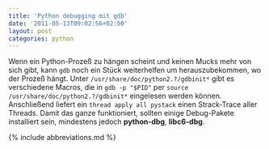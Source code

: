 ```yaml
---
title: 'Python debugging mit gdb'
date: '2011-05-13T09:02:56+02:00'
layout: post
categories: python
---
```


Wenn ein Python-Prozeß zu hängen scheint und keinen Mucks mehr von sich gibt, kann `gdb` noch ein Stück weiterhelfen um herauszubekommen, wo der Prozeß hängt.
Unter `/usr/share/doc/python2.?/gdbinit*` gibt es verschiedene Macros, die in `gdb -p "$PID"` per `source /usr/share/doc/python2.?/gdbinit*` eingelesen werden können.
Anschließend liefert ein `thread apply all pystack` einen Strack-Trace aller Threads.
Damit das ganze funktioniert, sollten einige Debug-Pakete installiert sein, mindestens jedoch **python-dbg**, **libc6-dbg**.
<!-- Leider funktioniert das Macro nicht immer, deswegen gibt es im Toolshed das Programm **gdbpystack**, daß das Erzeugen eines Python-Stacktraces vereinfacht. -->

{% include abbreviations.md %}
